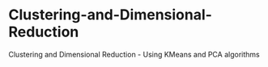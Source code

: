 # Clustering-and-Dimensional-Reduction
Clustering and Dimensional Reduction - Using KMeans and PCA algorithms
